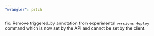 ```yaml
---
"wrangler": patch
---
```


fix: Remove triggered_by annotation from experimental `versions deploy` command which is now set by the API and cannot be set by the client.
